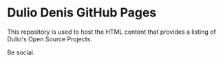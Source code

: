 Dulio Denis GitHub Pages
========================

This repository is used to host the HTML content that provides a listing of Dulio's Open Source Projects.

Be social.
